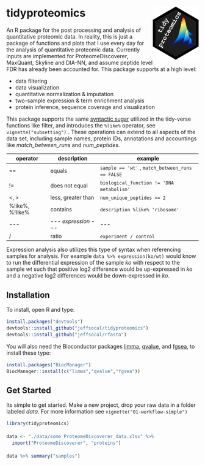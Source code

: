 # tidyproteomics <a href=''><img src="man/figures/logo.png" align="right" height="139"/></a>

An R package for the post processing and analysis of quantitative
proteomic data. In reality, this is just a package of functions and
plots that I use every day for the analysis of quantitative proteomic
data. Currently inputs are implemented for ProteomeDiscoverer, MaxQuant,
Skyline and DIA-NN, and assume peptide level FDR has already been
accounted for. This package supports at a high level:

-   data filtering
-   data visualization
-   quantitative normalization & imputation
-   two-sample expression & term enrichment analysis
-   protein inference, sequence coverage and visualization

This package supports the same [syntactic
sugar](https://en.wikipedia.org/wiki/Syntactic_sugar) utilized in the
tidy-verse functions like filter, and introduces the `%like%` operator,
see `vignette("subsetting")` . These operations can extend to all
aspects of the data set, including sample names, protein IDs,
annotations and accountings like *match_between_runs* and
*num_peptides*.

| operator        | description          | example                                          |
|-------------------|-------------------|-----------------------------------|
| ==              | equals               | `sample == 'wt'` , `match_between_runs == FALSE` |
| !=              | does not equal       | `biological_function != 'DNA metabolism'`        |
| \<, \>          | less, greater than   | `num_unique_peptides >= 2`                       |
| %like%, %!like% | contains             | `description %like% 'ribosome'`                  |
| ---             | --- *expression* --- | ---                                              |
| /               | ratio                | `experiment / control`                           |

Expression analysis also utilizes this type of syntax when referencing
samples for analysis. For example `data %>% expression(ko/wt)` would
know to run the differential expression of the sample *ko* with respect
to the sample *wt* such that positive log2 difference would be
up-expressed in *ko* and a negative log2 differences would be
down-expressed in *ko*.

## Installation

To install, open R and type:

``` r
install.packages("devtools")
devtools::install_github("jeffsocal/tidyproteomics")
devtools::install_github("jeffsocal/rfasta")
```

You will also need the Bioconductor packages
[limma](https://bioconductor.org/packages/release/bioc/html/limma.html),
[qvalue](https://bioconductor.org/packages/release/bioc/html/qvalue.html),
and
[fgsea](https://bioconductor.org/packages/release/bioc/html/fgsea.html),
to install these type:

``` r
install.packages("BiocManager")
BiocManager::install(c("limma","qvalue","fgsea"))
```

## Get Started

Its simple to get started. Make a new project, drop your raw data in a
folder labeled *data*. For more information see
`vignette("01-workflow-simple")`

``` r
library(tidyproteomics)

data <- "./data/some_ProteomeDiscoverer_data.xlsx" %>%
  import("ProteomeDiscoverer", "proteins")
  
data %>% summary("samples")
```
